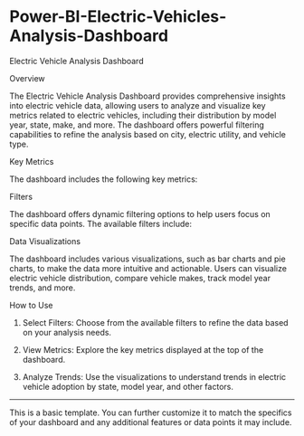 # Power-BI-Electric-Vehicles-Analysis-Dashboard
Electric Vehicle Analysis Dashboard

Overview

The Electric Vehicle Analysis Dashboard provides comprehensive insights into electric vehicle data, allowing users to analyze and visualize key metrics related to electric vehicles,
including their distribution by model year, state, make, and more.
The dashboard offers powerful filtering capabilities to refine the analysis based on city, electric utility, and vehicle type.

Key Metrics

The dashboard includes the following key metrics:

Filters

The dashboard offers dynamic filtering options to help users focus on specific data points. The available filters include:

Data Visualizations

The dashboard includes various visualizations, such as bar charts and pie charts, to make the data more intuitive and actionable.
Users can visualize electric vehicle distribution, compare vehicle makes, track model year trends, and more.

How to Use

1. Select Filters: Choose from the available filters to refine the data based on your analysis needs.


2. View Metrics: Explore the key metrics displayed at the top of the dashboard.


3. Analyze Trends: Use the visualizations to understand trends in electric vehicle adoption by state, model year, and other factors.




---

This is a basic template. You can further customize it to match the specifics of your dashboard and any additional features or data points it may include.
